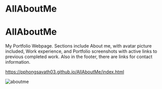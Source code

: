 # AllAboutMe

# AllAboutMe

My Portfolio Webpage. 
Sections include About me, with avatar picture included, Work experience, and Portfolio screenshots with active links to previous completed work. Also in the footer, there are links for contact information. 

https://pphongsavath03.github.io/AllAboutMe/index.html

![aboutme](https://user-images.githubusercontent.com/87045456/128588733-1ea6ce7a-5dc0-4719-86e7-b1f7a52aef1d.jpg)
